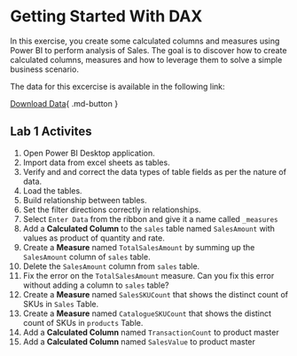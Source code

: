 # Getting Started With DAX

In this exercise, you create some calculated columns and measures using Power BI to perform analysis of Sales.
The goal is to discover how to create calculated columns, measures and how to leverage them to solve a simple business scenario.

The data for this excercise is available in the following link:

[Download Data](files/lab1_data.xlsx){ .md-button }

## Lab 1 Activites



1. Open Power BI Desktop application.
2. Import data from excel sheets as tables.
3. Verify and and correct the data types of table fields as per the nature of data.
4. Load the tables.
5. Build relationship between tables.
6. Set the filter directions correctly in relationships.
7. Select `Enter Data` from the ribbon and give it a name called `_measures`
8. Add a **Calculated Column** to the `sales` table named `SalesAmount` with values as product of quantity and rate.
9. Create a **Measure** named `TotalSalesAmount` by summing up the `SalesAmount` column of `sales` table.
10. Delete the `SalesAmount` column from `sales` table.
11. Fix the error on the `TotalSalesAmount` measure. Can you fix this error without adding a column to `sales` table?
10. Create a **Measure** named `SalesSKUCount` that shows the distinct count of SKUs in `Sales` Table.
11. Create a **Measure** named `CatalogueSKUCount` that shows the distinct count of SKUs in `products` Table.
12. Add a **Calculated Column** named `TransactionCount` to product master
13. Add a **Calculated Column** named `SalesValue` to product master



